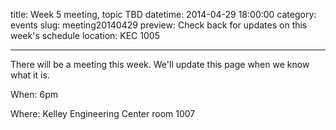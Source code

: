 title: Week 5 meeting, topic TBD
datetime: 2014-04-29 18:00:00
category: events
slug: meeting20140429
preview: Check back for updates on this week's schedule
location: KEC 1005

---

There will be a meeting this week. We'll update this page when we know what it is.

When: 6pm

Where: Kelley Engineering Center room 1007
